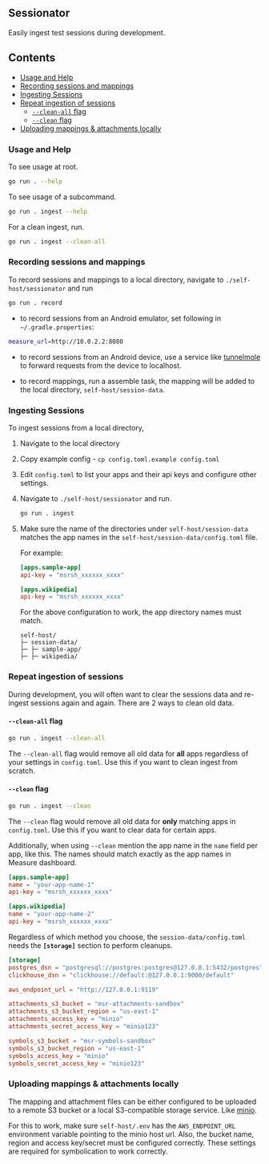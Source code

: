## Sessionator <!-- omit in toc -->

Easily ingest test sessions during development.

## Contents <!-- omit in toc -->

- [Usage and Help](#usage-and-help)
- [Recording sessions and mappings](#recording-sessions-and-mappings)
- [Ingesting Sessions](#ingesting-sessions)
- [Repeat ingestion of sessions](#repeat-ingestion-of-sessions)
  - [`--clean-all` flag](#--clean-all-flag)
  - [`--clean` flag](#--clean-flag)
- [Uploading mappings \& attachments locally](#uploading-mappings--attachments-locally)

### Usage and Help

To see usage at root.

```sh
go run . --help
```

To see usage of a subcommand.

```sh
go run . ingest --help
```
For a clean ingest, run.

```sh
go run . ingest --clean-all
```

### Recording sessions and mappings

To record sessions and mappings to a local directory, navigate to `./self-host/sessionator` and run

```sh
go run . record
```

* to record sessions from an Android emulator, set following in `~/.gradle.properties`:

```sh
measure_url=http://10.0.2.2:8080
```

* to record sessions from an Android device, use a service like [tunnelmole](https://tunnelmole.com/) to forward requests from the device to localhost.

* to record mappings, run a assemble task, the mapping will be added to the local directory, `self-host/session-data`.

### Ingesting Sessions

To ingest sessions from a local directory,

1. Navigate to the local directory
2. Copy example config - `cp config.toml.example config.toml`
3. Edit `config.toml` to list your apps and their api keys and configure other settings.
4. Navigate to `./self-host/sessionator` and run.

    ```sh
    go run . ingest
    ```

5. Make sure the name of the directories under `self-host/session-data` matches the app names in the `self-host/session-data/config.toml` file.

    For example:

    ```toml
    [apps.sample-app]
    api-key = "msrsh_xxxxxx_xxxx"

    [apps.wikipedia]
    api-key = "msrsh_xxxxxx_xxxx"
    ```

    For the above configuration to work, the app directory names must match.

    ```
    self-host/
    ├─ session-data/
    ├─ ├─ sample-app/
    ├─ ├─ wikipedia/
    ```

### Repeat ingestion of sessions

During development, you will often want to clear the sessions data and re-ingest sessions again and again. There are 2 ways to clean old data.

#### `--clean-all` flag

```sh
go run . ingest --clean-all
```

The `--clean-all` flag would remove all old data for **all** apps regardless of your settings in `config.toml`. Use this if you want to clean ingest from scratch.

#### `--clean` flag

```sh
go run . ingest --clean
```

The `--clean` flag would remove all old data for **only** matching apps in `config.toml`. Use this if you want to clear data for certain apps.

Additionally, when using `--clean` mention the app name in the `name` field per app, like this. The names should match exactly as the app names in Measure dashboard.

```toml
[apps.sample-app]
name = "your-app-name-1"
api-key = "msrsh_xxxxxx_xxxx"

[apps.wikipedia]
name = "your-app-name-2"
api-key = "msrsh_xxxxxx_xxxx"
```

Regardless of which method you choose, the `session-data/config.toml` needs the **`[storage]`** section to perform cleanups.

```toml
[storage]
postgres_dsn = "postgresql://postgres:postgres@127.0.0.1:5432/postgres"
clickhouse_dsn = "clickhouse://default:@127.0.0.1:9000/default"

aws_endpoint_url = "http://127.0.0.1:9119"

attachments_s3_bucket = "msr-attachments-sandbox"
attachments_s3_bucket_region = "us-east-1"
attachments_access_key = "minio"
attachments_secret_access_key = "minio123"

symbols_s3_bucket = "msr-symbols-sandbox"
symbols_s3_bucket_region = "us-east-1"
symbols_access_key = "minio"
symbols_secret_access_key = "minio123"
```

### Uploading mappings & attachments locally

The mapping and attachment files can be either configured to be uploaded to a remote S3 bucket or a local S3-compatible storage service. Like [minio](https://min.io/).

For this to work, make sure `self-host/.env` has the `AWS_ENDPOINT_URL` environment variable pointing to the minio host url. Also, the bucket name, region and access key/secret must be configured correctly. These settings are required for symbolication to work correctly.